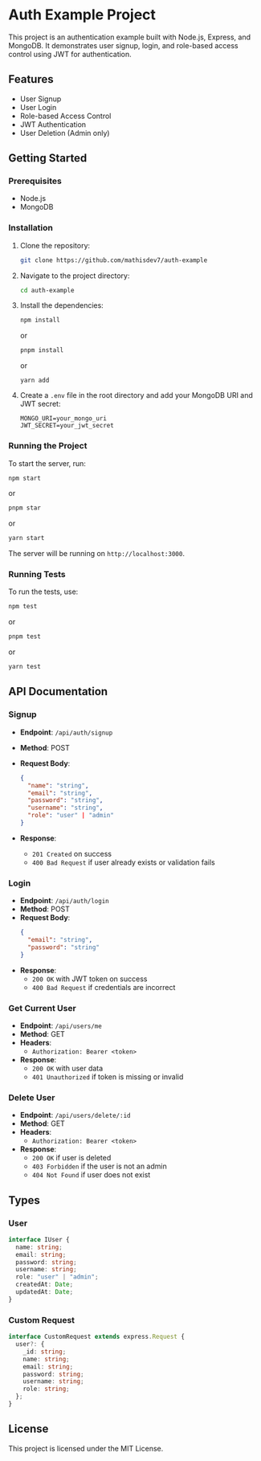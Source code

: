 # Auth Example Project

This project is an authentication example built with Node.js, Express, and MongoDB. It demonstrates user signup, login, and role-based access control using JWT for authentication.

## Features

- User Signup
- User Login
- Role-based Access Control
- JWT Authentication
- User Deletion (Admin only)

## Getting Started

### Prerequisites

- Node.js
- MongoDB

### Installation

1. Clone the repository:

   ```bash
   git clone https://github.com/mathisdev7/auth-example
   ```

2. Navigate to the project directory:
   ```bash
   cd auth-example
   ```
3. Install the dependencies:
   ```bash
   npm install
   ```
   or
   ```bash
   pnpm install
   ```
   or
   ```
   yarn add
   ```
4. Create a `.env` file in the root directory and add your MongoDB URI and JWT secret:
   ```plaintext
   MONGO_URI=your_mongo_uri
   JWT_SECRET=your_jwt_secret
   ```

### Running the Project

To start the server, run:

```bash
npm start
```

or

```bash
pnpm star
```

or

```bash
yarn start
```

The server will be running on `http://localhost:3000`.

### Running Tests

To run the tests, use:

```bash
npm test
```

or

```bash
pnpm test
```

or

```bash
yarn test
```

## API Documentation

### Signup

- **Endpoint**: `/api/auth/signup`
- **Method**: POST
- **Request Body**:

  ```json
  {
    "name": "string",
    "email": "string",
    "password": "string",
    "username": "string",
    "role": "user" | "admin"
  }
  ```

- **Response**:
  - `201 Created` on success
  - `400 Bad Request` if user already exists or validation fails

### Login

- **Endpoint**: `/api/auth/login`
- **Method**: POST
- **Request Body**:
  ```json
  {
    "email": "string",
    "password": "string"
  }
  ```
- **Response**:
  - `200 OK` with JWT token on success
  - `400 Bad Request` if credentials are incorrect

### Get Current User

- **Endpoint**: `/api/users/me`
- **Method**: GET
- **Headers**:
  - `Authorization: Bearer <token>`
- **Response**:
  - `200 OK` with user data
  - `401 Unauthorized` if token is missing or invalid

### Delete User

- **Endpoint**: `/api/users/delete/:id`
- **Method**: GET
- **Headers**:
  - `Authorization: Bearer <token>`
- **Response**:
  - `200 OK` if user is deleted
  - `403 Forbidden` if the user is not an admin
  - `404 Not Found` if user does not exist

## Types

### User

```typescript
interface IUser {
  name: string;
  email: string;
  password: string;
  username: string;
  role: "user" | "admin";
  createdAt: Date;
  updatedAt: Date;
}
```

### Custom Request

```typescript
interface CustomRequest extends express.Request {
  user?: {
    _id: string;
    name: string;
    email: string;
    password: string;
    username: string;
    role: string;
  };
}
```

## License

This project is licensed under the MIT License.
